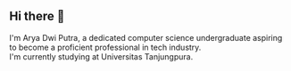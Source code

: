 ## Hi there 👋

I'm Arya Dwi Putra, a dedicated computer science undergraduate aspiring to become a proficient professional in tech industry.<br>
I'm currently studying at Universitas Tanjungpura.

<!--
**adwira/adwira** is a ✨ _special_ ✨ repository because its `README.md` (this file) appears on your GitHub profile.

Here are some ideas to get you started:

- 🔭 I’m currently working on ...
- 🌱 I’m currently learning ...
- 👯 I’m looking to collaborate on ...
- 🤔 I’m looking for help with ...
- 💬 Ask me about ...
- 📫 How to reach me: ...
- 😄 Pronouns: ...
- ⚡ Fun fact: ...
-->
